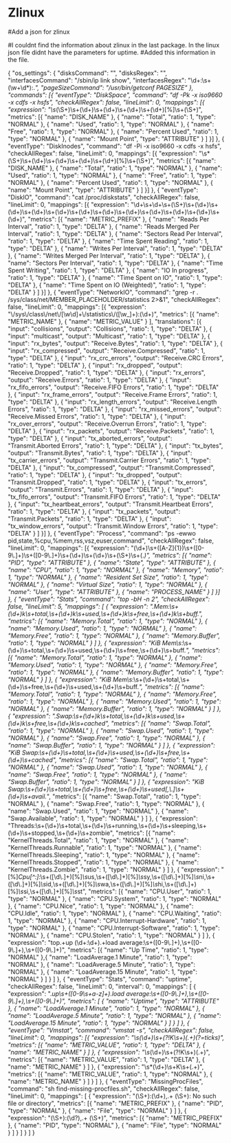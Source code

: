 # Zlinux
#Add a json for zlinux

#I couldnt find the information about zlinux in the last package. In the linux json file didnt have the parameters for uptime.
#Added this information in the file. 



{
        "os_settings": {
                "disksCommand": "",
                "disksRegex": "",
                "interfacesCommand": "/sbin/ip link show",
                "interfacesRegex": "\\d+:\\s+(\\w+\\d*):.*",
                "pageSizeCommand": "/usr/bin/getconf PAGESIZE"
        },
        "commands": [{
                        "eventType": "DiskSpace",
                        "command": "df -Pk -x iso9660 -x cdfs -x hsfs",
                        "checkAllRegex": false,
                        "lineLimit": 0,
                        "mappings": [{
                                "expression": "\\s*(\\S+)\\s+(\\d+)\\s+(\\d+)\\s+(\\d+)\\s+(\\d+)[%]\\s+(\\S+)",
                                "metrics": [{
                                                "name": "DISK_NAME"
                                        },
                                        {
                                                "name": "Total",
                                                "ratio": 1,
                                                "type": "NORMAL"
                                        },
                                        {
                                                "name": "Used",
                                                "ratio": 1,
                                                "type": "NORMAL"
                                        },
                                        {
                                                "name": "Free",
                                                "ratio": 1,
                                                "type": "NORMAL"
                                        },
                                        {
                                                "name": "Percent Used",
                                                "ratio": 1,
                                                "type": "NORMAL"
                                        },
                                        {
                                                "name": "Mount Point",
                                                "type": "ATTRIBUTE"
                                        }
                                ]
                        }]
                },
                {
                        "eventType": "DiskInodes",
                        "command": "df -Pi -x iso9660 -x cdfs -x hsfs",
                        "checkAllRegex": false,
                        "lineLimit": 0,
                        "mappings": [{
                                "expression": "\\s*(\\S+)\\s+(\\d+)\\s+(\\d+)\\s+(\\d+)\\s+(\\d+)[%]\\s+(\\S+)",
                                "metrics": [{
                                        "name": "DISK_NAME"
                                },
                                        {
                                                "name": "Total",
                                                "ratio": 1,
                                                "type": "NORMAL"
                                        },
                                        {
                                                "name": "Used",
                                                "ratio": 1,
                                                "type": "NORMAL"
                                        },
                                        {
                                                "name": "Free",
                                                "ratio": 1,
                                                "type": "NORMAL"
                                        },
                                        {
                                                "name": "Percent Used",
                                                "ratio": 1,
                                                "type": "NORMAL"
                                        },
                                        {
                                                "name": "Mount Point",
                                                "type": "ATTRIBUTE"
                                        }
                                ]
                        }]
                },
                {
                        "eventType": "DiskIO",
                        "command": "cat /proc/diskstats",
                        "checkAllRegex": false,
                        "lineLimit": 0,
                        "mappings": [{
                                "expression": "\\d+\\s+\\d+\\s+(\\S+)\\s+(\\d+)\\s+(\\d+)\\s+(\\d+)\\s+(\\d+)\\s+(\\d+)\\s+(\\d+)\\s+(\\d+)\\s+(\\d+)\\s+(\\d+)\\s+(\\d+)\\s+(\\d+)",
                                "metrics": [{
                                                "name": "METRIC_PREFIX"
                                        },
                                        {
                                                "name": "Reads Per Interval",
                                                "ratio": 1,
                                                "type": "DELTA"
                                        },
                                        {
                                                "name": "Reads Merged Per Interval",
                                                "ratio": 1,
                                                "type": "DELTA"
                                        },
                                        {
                                                "name": "Sectors Read Per Interval",
                                                "ratio": 1,
                                                "type": "DELTA"
                                        },
                                        {
                                                "name": "Time Spent Reading",
                                                "ratio": 1,
                                                "type": "DELTA"
                                        },
                                        {
                                                "name": "Writes Per Interval",
                                                "ratio": 1,
                                                "type": "DELTA"
                                        },
                                        {
                                                "name": "Writes Merged Per Interval",
                                                "ratio": 1,
                                                "type": "DELTA"
                                        },
                                        {
                                                "name": "Sectors Per Interval",
                                                "ratio": 1,
                                                "type": "DELTA"
                                        },
                                        {
                                                "name": "Time Spent Writing",
                                                "ratio": 1,
                                                "type": "DELTA"
                                        },
                                        {
                                                "name": "IO In progress",
                                                "ratio": 1,
                                                "type": "DELTA"
                                        },
                                        {
                                                "name": "Time Spent on IO",
                                                "ratio": 1,
                                                "type": "DELTA"
                                        },
                                        {
                                                "name": "Time Spent on IO (Weighted)",
                                                "ratio": 1,
                                                "type": "DELTA"
                                        }
                                ]
                        }]
                },
                {
                        "eventType": "NetworkIO",
                        "command": "grep -r . /sys/class/net/MEMBER_PLACEHOLDER/statistics 2>&1",
                        "checkAllRegex": false,
                        "lineLimit": 0,
                        "mappings": [{
                                "expression": "\\/sys\\/class\\/net\\/[\\w\\d]+\\/statistics\\/([\\w_]+):(\\d+)",
                                "metrics": [{
                                                "name": "METRIC_NAME"
                                        },
                                        {
                                                "name": "METRIC_VALUE"
                                        }
                                ],
                                "translations": [{
                                                "input": "collisions",
                                                "output": "Collisions",
                                                "ratio": 1,
                                                "type": "DELTA"
                                        },
                                        {
                                                "input": "multicast",
                                                "output": "Multicast",
                                                "ratio": 1,
                                                "type": "DELTA"
                                        },
                                        {
                                                "input": "rx_bytes",
                                                "output": "Receive.Bytes",
                                                "ratio": 1,
                                                "type": "DELTA"
                                        },
                                        {
                                                "input": "rx_compressed",
                                                "output": "Receive.Compressed",
                                                "ratio": 1,
                                                "type": "DELTA"
                                        },
                                        {
                                                "input": "rx_crc_errors",
                                                "output": "Receive.CRC Errors",
                                                "ratio": 1,
                                                "type": "DELTA"
                                        },
                                        {
                                                "input": "rx_dropped",
                                                "output": "Receive.Dropped",
                                                "ratio": 1,
                                                "type": "DELTA"
                                        },
                                        {
                                                "input": "rx_errors",
                                                "output": "Receive.Errors",
                                                "ratio": 1,
                                                "type": "DELTA"
                                        },
                                        {
                                                "input": "rx_fifo_errors",
                                                "output": "Receive.FIFO Errors",
                                                "ratio": 1,
                                                "type": "DELTA"
                                        },
                                        {
                                                "input": "rx_frame_errors",
                                                "output": "Receive.Frame Errors",
                                                "ratio": 1,
                                                "type": "DELTA"
                                        },
                                        {
                                                "input": "rx_length_errors",
                                                "output": "Receive.Length Errors",
                                                "ratio": 1,
                                                "type": "DELTA"
                                        },
                                        {
                                                "input": "rx_missed_errors",
                                                "output": "Receive.Missed Errors",
                                                "ratio": 1,
                                                "type": "DELTA"
                                        },
                                        {
                                                "input": "rx_over_errors",
                                                "output": "Receive.Overrun Errors",
                                                "ratio": 1,
                                                "type": "DELTA"
                                        },
                                        {
                                                "input": "rx_packets",
                                                "output": "Receive.Packets",
                                                "ratio": 1,
                                                "type": "DELTA"
                                        },
                                        {
                                                "input": "tx_aborted_errors",
                                                "output": "Transmit.Aborted Errors",
                                                "ratio": 1,
                                                "type": "DELTA"
                                        },
                                        {
                                                "input": "tx_bytes",
                                                "output": "Transmit.Bytes",
                                                "ratio": 1,
                                                "type": "DELTA"
                                        },
                                        {
                                                "input": "tx_carrier_errors",
                                                "output": "Transmit.Carrier Errors",
                                                "ratio": 1,
                                                "type": "DELTA"
                                        },
                                        {
                                                "input": "tx_compressed",
                                                "output": "Transmit.Compressed",
                                                "ratio": 1,
                                                "type": "DELTA"
                                        },
                                        {
                                                "input": "tx_dropped",
                                                "output": "Transmit.Dropped",
                                                "ratio": 1,
                                                "type": "DELTA"
                                        },
                                        {
                                                "input": "tx_errors",
                                                "output": "Transmit.Errors",
                                                "ratio": 1,
                                                "type": "DELTA"
                                        },
                                        {
                                                "input": "tx_fifo_errors",
                                                "output": "Transmit.FIFO Errors",
                                                "ratio": 1,
                                                "type": "DELTA"
                                        },
                                        {
                                                "input": "tx_heartbeat_errors",
                                                "output": "Transmit.Heartbeat Errors",
                                                "ratio": 1,
                                                "type": "DELTA"
                                        },
                                        {
                                                "input": "tx_packets",
                                                "output": "Transmit.Packets",
                                                "ratio": 1,
                                                "type": "DELTA"
                                        },
                                        {
                                                "input": "tx_window_errors",
                                                "output": "Transmit.Window Errors",
                                                "ratio": 1,
                                                "type": "DELTA"
                                        }
                                ]
                        }]
                },
                {
                        "eventType": "Process",
                        "command": "ps -ewwo pid,state,%cpu,%mem,rss,vsz,euser,command",
                        "checkAllRegex": false,
                        "lineLimit": 0,
                        "mappings": [{
                                "expression": "(\\d+)\\s+([A-Z]{1})\\s+([0-9\\.]+)\\s+([0-9\\.]+)\\s+(\\d+)\\s+(\\d+)\\s+(\\S+)\\s+(.*)",
                                "metrics": [{
                                                "name": "PID",
                                                "type": "ATTRIBUTE"
                                        },
                                        {
                                                "name": "State",
                                                "type": "ATTRIBUTE"
                                        },
                                        {
                                                "name": "CPU",
                                                "ratio": 1,
                                                "type": "NORMAL"
                                        },
                                        {
                                                "name": "Memory",
                                                "ratio": 1,
                                                "type": "NORMAL"
                                        },
                                        {
                                                "name": "Resident Set Size",
                                                "ratio": 1,
                                                "type": "NORMAL"
                                        },
                                        {
                                                "name": "Virtual Size",
                                                "ratio": 1,
                                                "type": "NORMAL"
                                        },
                                        {
                                                "name": "User",
                                                "type": "ATTRIBUTE"
                                        },
                                        {
                                                "name": "PROCESS_NAME"
                                        }
                                ]
                        }]
                },
                {
                        "eventType": "Stats",
                        "command": "top -bH -n 2",
                        "checkAllRegex": false,
                        "lineLimit": 5,
                        "mappings": [
                                {
                                        "expression": ".*Mem:\\s+(\\d+)k\\s+total,\\s+(\\d+)k\\s+used,\\s+(\\d+)k\\s+free,\\s+(\\d+)k\\s+buff.*",
                                        "metrics": [{
                                                        "name": "Memory.Total",
                                                        "ratio": 1,
                                                        "type": "NORMAL"
                                                },
                                                {
                                                        "name": "Memory.Used",
                                                        "ratio": 1,
                                                        "type": "NORMAL"
                                                },
                                                {
                                                        "name": "Memory.Free",
                                                        "ratio": 1,
                                                        "type": "NORMAL"
                                                },
                                                {
                                                        "name": "Memory.Buffer",
                                                        "ratio": 1,
                                                        "type": "NORMAL"
                                                }
                                        ]
                                },
                                {
                                        "expression": "KiB Mem\\s*:\\s+(\\d+)\\s+total,\\s+(\\d+)\\s+used,\\s+(\\d+)\\s+free,\\s+(\\d+)\\s+buff.*",
                                        "metrics": [{
                                                        "name": "Memory.Total",
                                                        "ratio": 1,
                                                        "type": "NORMAL"
                                                },
                                                {
                                                        "name": "Memory.Used",
                                                        "ratio": 1,
                                                        "type": "NORMAL"
                                                },
                                                {
                                                        "name": "Memory.Free",
                                                        "ratio": 1,
                                                        "type": "NORMAL"
                                                },
                                                {
                                                        "name": "Memory.Buffer",
                                                        "ratio": 1,
                                                        "type": "NORMAL"
                                                }
                                        ]
                                },
                                {
                                        "expression": "KiB Mem\\s*:\\s+(\\d+)\\s+total,\\s+(\\d+)\\s+free,\\s+(\\d+)\\s+used,\\s+(\\d+)\\s+buff.*",
                                        "metrics": [{
                                                        "name": "Memory.Total",
                                                        "ratio": 1,
                                                        "type": "NORMAL"
                                                },
                                                {
                                                        "name": "Memory.Free",
                                                        "ratio": 1,
                                                        "type": "NORMAL"
                                                },
                                                {
                                                        "name": "Memory.Used",
                                                        "ratio": 1,
                                                        "type": "NORMAL"
                                                },
                                                {
                                                        "name": "Memory.Buffer",
                                                        "ratio": 1,
                                                        "type": "NORMAL"
                                                }
                                        ]
                                },
                                {
                                        "expression": ".*Swap:\\s+(\\d+)k\\s+total,\\s+(\\d+)k\\s+used,\\s+(\\d+)k\\s+free,\\s+(\\d+)k\\s+cached",
                                        "metrics": [{
                                                        "name": "Swap.Total",
                                                        "ratio": 1,
                                                        "type": "NORMAL"
                                                },
                                                {
                                                        "name": "Swap.Used",
                                                        "ratio": 1,
                                                        "type": "NORMAL"
                                                },
                                                {
                                                        "name": "Swap.Free",
                                                        "ratio": 1,
                                                        "type": "NORMAL"
                                                },
                                                {
                                                        "name": "Swap.Buffer",
                                                        "ratio": 1,
                                                        "type": "NORMAL"
                                                }
                                        ]
                                },
                                {
                                        "expression": "KiB Swap:\\s+(\\d+)\\s+total,\\s+(\\d+)\\s+used,\\s+(\\d+)\\s+free,\\s+(\\d+)\\s+cached",
                                        "metrics": [{
                                                        "name": "Swap.Total",
                                                        "ratio": 1,
                                                        "type": "NORMAL"
                                                },
                                                {
                                                        "name": "Swap.Used",
                                                        "ratio": 1,
                                                        "type": "NORMAL"
                                                },
                                                {
                                                        "name": "Swap.Free",
                                                        "ratio": 1,
                                                        "type": "NORMAL"
                                                },
                                                {
                                                        "name": "Swap.Buffer",
                                                        "ratio": 1,
                                                        "type": "NORMAL"
                                                }
                                        ]
                                },
                                {
                                        "expression": "KiB Swap:\\s+(\\d+)\\s+total,\\s+(\\d+)\\s+free,\\s+(\\d+)\\s+used[,\\.]*\\s+(\\d+)\\s+avail.*",
                                        "metrics": [{
                                                        "name": "Swap.Total",
                                                        "ratio": 1,
                                                        "type": "NORMAL"
                                                },
                                                {
                                                        "name": "Swap.Free",
                                                        "ratio": 1,
                                                        "type": "NORMAL"
                                                },
                                                {
                                                        "name": "Swap.Used",
                                                        "ratio": 1,
                                                        "type": "NORMAL"
                                                },
                                                {
                                                        "name": "Swap.Available",
                                                        "ratio": 1,
                                                        "type": "NORMAL"
                                                }
                                        ]
                                },
                                {
                                        "expression": "Threads:\\s+(\\d+)\\s+total,\\s+(\\d+)\\s+running,\\s+(\\d+)\\s+sleeping,\\s+(\\d+)\\s+stopped,\\s+(\\d+)\\s+zombie",
                                        "metrics": [{
                                                        "name": "KernelThreads.Total",
                                                        "ratio": 1,
                                                        "type": "NORMAL"
                                                },
                                                {
                                                        "name": "KernelThreads.Runnable",
                                                        "ratio": 1,
                                                        "type": "NORMAL"
                                                },
                                                {
                                                        "name": "KernelThreads.Sleeping",
                                                        "ratio": 1,
                                                        "type": "NORMAL"
                                                },
                                                {
                                                        "name": "KernelThreads.Stopped",
                                                        "ratio": 1,
                                                        "type": "NORMAL"
                                                },
                                                {
                                                        "name": "KernelThreads.Zombie",
                                                        "ratio": 1,
                                                        "type": "NORMAL"
                                                }
                                        ]
                                },
                                {
                                        "expression": "[%]*Cpu[^:]*:\\s+([\\d\\.]+)[%]*\\s*us,\\s+([\\d\\.]+)[%]*\\s*sy,\\s+([\\d\\.]+)[%]*\\s*ni,\\s+([\\d\\.]+)[%]*\\s*id,\\s+([\\d\\.]+)[%]*\\s*wa,\\s+([\\d\\.]+)[%]*\\s*hi,\\s+([\\d\\.]+)[%]*\\s*si,\\s+([\\d\\.]+)[%]*\\s*st",
                                        "metrics": [{
                                                        "name": "CPU.User",
                                                        "ratio": 1,
                                                        "type": "NORMAL"
                                                },
                                                {
                                                        "name": "CPU.System",
                                                        "ratio": 1,
                                                        "type": "NORMAL"
                                                },
                                                {
                                                        "name": "CPU.Nice",
                                                        "ratio": 1,
                                                        "type": "NORMAL"
                                                },
                                                {
                                                        "name": "CPU.Idle",
                                                        "ratio": 1,
                                                        "type": "NORMAL"
                                                },
                                                {
                                                        "name": "CPU.Waiting",
                                                        "ratio": 1,
                                                        "type": "NORMAL"
                                                },
                                                {
                                                        "name": "CPU.Interrupt-Hardware",
                                                        "ratio": 1,
                                                        "type": "NORMAL"
                                                },
                                                {
                                                        "name": "CPU.Interrupt-Software",
                                                        "ratio": 1,
                                                        "type": "NORMAL"
                                                },
                                                {
                                                        "name": "CPU.Stolen",
                                                        "ratio": 1,
                                                        "type": "NORMAL"
                                                }
                                        ]
                                },
                                {
                                        "expression": "top.+up (\\d+:\\d+).+load average:\\s+([0-9\\.]+),\\s+([0-9\\.]+),\\s+([0-9\\.]+)",
                                        "metrics": [{
                                                        "name": "Up Time",
                                                        "ratio": 1,
                                                        "type": "NORMAL"
                                                },{
                                                        "name": "LoadAverage.1 Minute",
                                                        "ratio": 1,
                                                        "type": "NORMAL"
                                                },
                                                {
                                                        "name": "LoadAverage.5 Minute",
                                                        "ratio": 1,
                                                        "type": "NORMAL"
                                                },
                                                {
                                                        "name": "LoadAverage.15 Minute",
                                                        "ratio": 1,
                                                        "type": "NORMAL"
                                                }
                                        ]
                                }
                        ]
                },
                {
                        "eventType": "Stats",
                        "command": "uptime",
                        "checkAllRegex": false,
                        "lineLimit": 0,
                        "interval":     0,
                        "mappings": [
                                {
                                        "expression": ".*up\\s+([0-9\\s+a-z]+).*load average:\\s+([0-9\\.]+),\\s+([0-9\\.]+),\\s+([0-9\\.]+)",
                                        "metrics": [
                                                {
                                                        "name": "Uptime",
                                                        "type": "ATTRIBUTE"
                                                },
                                                {
                                                        "name": "LoadAverage.1 Minute",
                                                        "ratio": 1,
                                                        "type": "NORMAL"
                                                },
                                                {
                                                        "name": "LoadAverage.5 Minute",
                                                        "ratio": 1,
                                                        "type": "NORMAL"
                                                },
                                                {
                                                        "name": "LoadAverage.15 Minute",
                                                        "ratio": 1,
                                                        "type": "NORMAL"
                                                }
                                        ]
                                }
                        ]
                },
                {
                        "eventType": "Vmstat",
                        "command": "vmstat -s",
                        "checkAllRegex": false,
                        "lineLimit": 0,
                        "mappings": [{
                                        "expression": "\\s*(\\d+)\\s+(?!K\\s+)(.+)(?=ticks)",
                                        "metrics": [{
                                                        "name": "METRIC_VALUE",
                                                        "ratio": 1,
                                                        "type": "DELTA"
                                                },
                                                {
                                                        "name": "METRIC_NAME"
                                                }
                                        ]
                                },
                                {
                                        "expression": "\\s*(\\d+)\\s+(?!K\\s+)(.+)",
                                        "metrics": [{
                                                        "name": "METRIC_VALUE",
                                                        "ratio": 1,
                                                        "type": "DELTA"
                                                },
                                                {
                                                        "name": "METRIC_NAME"
                                                }
                                        ]
                                },
                                {
                                        "expression": "\\s*(\\d+)\\s+K\\s+(.+)",
                                        "metrics": [{
                                                        "name": "METRIC_VALUE",
                                                        "ratio": 1,
                                                        "type": "NORMAL"
                                                },
                                                {
                                                        "name": "METRIC_NAME"
                                                }
                                        ]
                                }
                        ]
                },
                {
                        "eventType": "MissingProcFiles",
                        "command": "sh find-missing-procfiles.sh",
                        "checkAllRegex": false,
                        "lineLimit": 0,
                        "mappings": [
                                {
                                        "expression": "(\\S+):(\\d+),.+ (\\S+): No such file or directory",
                                        "metrics": [{
                                                        "name": "METRIC_PREFIX"
                                                },
                                                {
                                                        "name": "PID",
                                                        "type": "NORMAL"
                                                },
                                                {
                                                        "name": "File",
                                                        "type": "NORMAL"
                                                }
                                        ]
                                },
                                {
                                        "expression": "(\\S+):(\\d?),.+ (\\S+)",
                                        "metrics": [{
                                                        "name": "METRIC_PREFIX"
                                                },
                                                {
                                                        "name": "PID",
                                                        "type": "NORMAL"
                                                },
                                                {
                                                        "name": "File",
                                                        "type": "NORMAL"
                                                }
                                        ]
                                }
                        ]
                }
        ]
}
